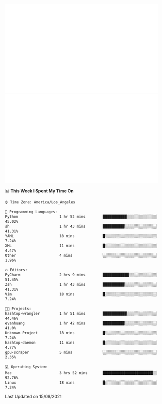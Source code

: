 <a href="https://github.com/jstrieb/github-stats">
 
![](https://github.com/evanhuang117/github-stats/blob/master/generated/overview.svg)
![](https://github.com/evanhuang117/github-stats/blob/master/generated/languages.svg)

</a>

<!--START_SECTION:waka-->
📊 **This Week I Spent My Time On** 

```text
⌚︎ Time Zone: America/Los_Angeles

💬 Programming Languages: 
Python                   1 hr 52 mins        ███████████░░░░░░░░░░░░░░   45.02% 
sh                       1 hr 43 mins        ██████████░░░░░░░░░░░░░░░   41.31% 
YAML                     18 mins             █░░░░░░░░░░░░░░░░░░░░░░░░   7.24% 
XML                      11 mins             █░░░░░░░░░░░░░░░░░░░░░░░░   4.47% 
Other                    4 mins              ░░░░░░░░░░░░░░░░░░░░░░░░░   1.96%

🔥 Editors: 
PyCharm                  2 hrs 9 mins        ████████████░░░░░░░░░░░░░   51.45% 
Zsh                      1 hr 43 mins        ██████████░░░░░░░░░░░░░░░   41.31% 
Vim                      18 mins             █░░░░░░░░░░░░░░░░░░░░░░░░   7.24%

🐱‍💻 Projects: 
hashtop-wrangler         1 hr 51 mins        ███████████░░░░░░░░░░░░░░   44.46% 
evanhuang                1 hr 42 mins        ██████████░░░░░░░░░░░░░░░   41.0% 
Unknown Project          18 mins             █░░░░░░░░░░░░░░░░░░░░░░░░   7.24% 
hashtop-daemon           11 mins             █░░░░░░░░░░░░░░░░░░░░░░░░   4.77% 
gpu-scraper              5 mins              ░░░░░░░░░░░░░░░░░░░░░░░░░   2.35%

💻 Operating System: 
Mac                      3 hrs 52 mins       ███████████████████████░░   92.76% 
Linux                    18 mins             █░░░░░░░░░░░░░░░░░░░░░░░░   7.24%

```


 Last Updated on 15/08/2021
<!--END_SECTION:waka-->
